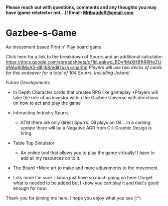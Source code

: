 **Please reach out with questions, comments and any thoughts you may have (game related or not...)!
Email: Mribaudo9@gmail.com**

# Gazbee-s-Game
An investment based Print n' Play board game

Click here for a link to the breakdown of Spurrs and an additional calculator:
https://docs.google.com/spreadsheets/d/1kLeqkwq_BDvfMsXHB1tR6HeZIJgNAq80MsA3-d8jIb8/edit?usp=sharing
*Players will use two decks of cards for this endeavor for a total of 104 Spurrs. Including Jokers!*

*Future Developments*
- In Depth Character cards that creates RPG like gameplay
  +Players will take the role of an investor within the Gazbee Universe with directions on how to act and play the game

- Interacting Industry Spurrs
  + ATM there are only direct Spurrs. Oil plays on Oil... In a coming update there will be a Negative AGR from Oil. Graphic Design is tiring.
 
- Table Top Simulator
  + An online tool that allows you to play the game virtually! I have to add all my resources on to it.
 
- The Board
  +More art to make and more adjustments to the movement
 
- Lots more I'm sure. I kinda just have so much going on here I forget what is needed to be added but I know you can play it and that's good enough for now.


Thank you for joining me here. I hope you enjoy what you see [:^)



